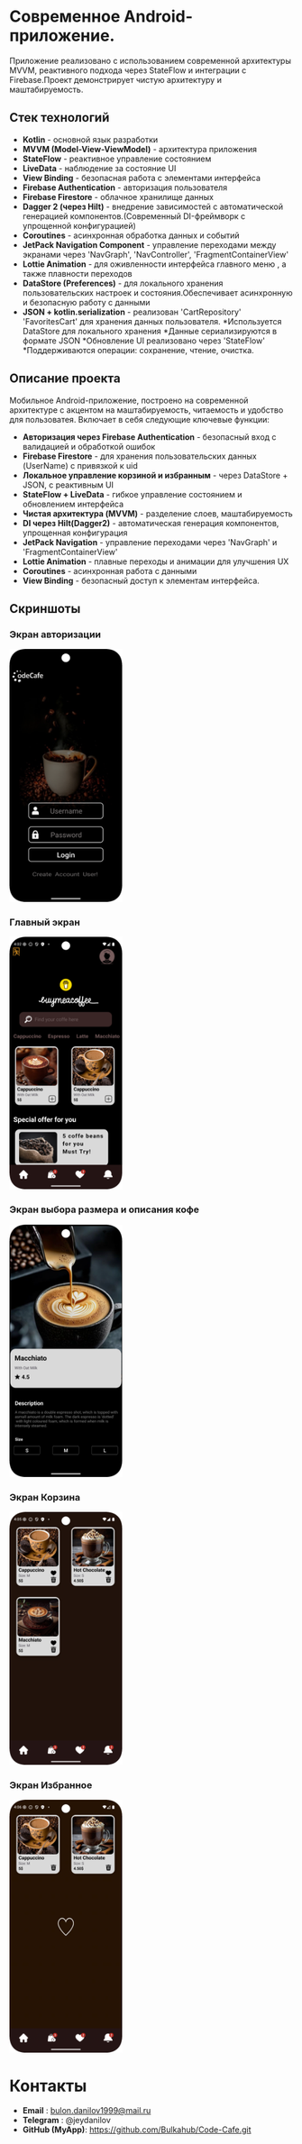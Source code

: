 # Современное Android-приложение.

Приложение реализовано с использованием современной архитектуры MVVM, реактивного подхода через StateFlow и интеграции с Firebase.Проект демонстрирует чистую архитектуру и маштабируемость.


## Стек технологий

- **Kotlin** - основной язык разработки
- **MVVM (Model-View-ViewModel)** - архитектура приложения
- **StateFlow** - реактивное управление состоянием
- **LiveData** - наблюдение за состояние UI
- **View Binding** - безопасная работа с элементами интерфейса
- **Firebase Authentication** - авторизация пользователя
- **Firebase Firestore** - облачное хранилище данных
- **Dagger 2 (через Hilt)** - внедрение зависимостей с автоматической генерацией компонентов.(Современный DI-фреймворк с упрощенной конфигурацией)
- **Coroutines** - асинхронная обработка данных и событий
- **JetPack Navigation Component** - управление переходами между экранами через 'NavGraph', 'NavController', 'FragmentContainerView'
- **Lottie Animation** - для оживленности интерфейса главного меню , а также плавности переходов
- **DataStore (Preferences)** - для локального хранения пользовательских настроек и состояния.Обеспечивает асинхронную и безопасную работу с данными
- **JSON + kotlin.serialization** - реализован 'CartRepository' 'FavoritesCart' для хранения данных пользователя.
  *Используется DataStore для локального хранения
  *Данные сериализируются в формате JSON
  *Обновление UI реализовано через 'StateFlow'
  *Поддерживаются операции: сохранение, чтение, очистка.


## Описание проекта

Мобильное Android-приложение, построено на современной архитектуре с акцентом на маштабируемость, читаемость и удобство для пользоватея.
Включает в себя следующие ключевые функции:

- **Авторизация через Firebase Authentication** - безопасный вход с валидацией и обработкой ошибок
- **Firebase Firestore** - для хранения пользовательских данных (UserName) с привязкой к uid
- **Локальное управление корзиной и избранным** - через DataStore + JSON, с реактивным UI
- **StateFlow + LiveData** - гибкое управление состоянием и обновлением интерфейса
- **Чистая архитектура (MVVM)** - разделение слоев, маштабируемость
- **DI через Hilt(Dagger2)** - автоматическая генерация компонентов, упрощенная конфигурация
- **JetPack Navigation** - управление переходами через 'NavGraph' и 'FragmentContainerView'
- **Lottie Animation** - плавные переходы и анимации для улучшения UX
- **Coroutines** - асинхронная работа с данными
- **View Binding** - безопасный доступ к элементам интерфейса.


## Скриншоты


<h3>Экран авторизации</h3>
<img src="screenshots/auth_screen.png" width="200"/>

<h3>Главный экран</h3>
<img src="screenshots/menu_screen.png" width="200"/>

<h3>Экран выбора размера и описания кофе</h3>
<img src="screenshots/coffe_item_screen.png" width="200"/>

<h3>Экран Корзина</h3>
<img src="screenshots/cart_screen.png" width="200"/>

<h3>Экран Избранное</h3>
<img src="screenshots/favorites_screen.png" width="200"/>




# Контакты

- **Email** : bulon.danilov1999@mail.ru
- **Telegram** : @jeydanilov
- **GitHub (MyApp)**: https://github.com/Bulkahub/Code-Cafe.git 
